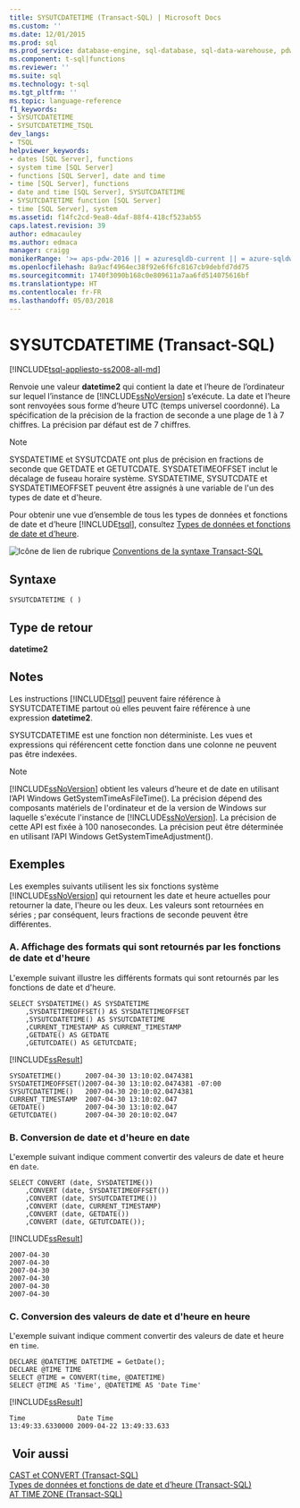 ```yaml
---
title: SYSUTCDATETIME (Transact-SQL) | Microsoft Docs
ms.custom: ''
ms.date: 12/01/2015
ms.prod: sql
ms.prod_service: database-engine, sql-database, sql-data-warehouse, pdw
ms.component: t-sql|functions
ms.reviewer: ''
ms.suite: sql
ms.technology: t-sql
ms.tgt_pltfrm: ''
ms.topic: language-reference
f1_keywords:
- SYSUTCDATETIME
- SYSUTCDATETIME_TSQL
dev_langs:
- TSQL
helpviewer_keywords:
- dates [SQL Server], functions
- system time [SQL Server]
- functions [SQL Server], date and time
- time [SQL Server], functions
- date and time [SQL Server], SYSUTCDATETIME
- SYSUTCDATETIME function [SQL Server]
- time [SQL Server], system
ms.assetid: f14fc2cd-9ea8-4daf-88f4-418cf523ab55
caps.latest.revision: 39
author: edmacauley
ms.author: edmaca
manager: craigg
monikerRange: '>= aps-pdw-2016 || = azuresqldb-current || = azure-sqldw-latest || >= sql-server-2016 || = sqlallproducts-allversions'
ms.openlocfilehash: 8a9acf4964ec38f92e6f6fc8167cb9debfd7dd75
ms.sourcegitcommit: 1740f3090b168c0e809611a7aa6fd514075616bf
ms.translationtype: HT
ms.contentlocale: fr-FR
ms.lasthandoff: 05/03/2018
---
```

# <a name="sysutcdatetime-transact-sql"></a>SYSUTCDATETIME (Transact-SQL)
[!INCLUDE[tsql-appliesto-ss2008-all-md](../../includes/tsql-appliesto-ss2008-all-md.md)]

  Renvoie une valeur **datetime2** qui contient la date et l’heure de l’ordinateur sur lequel l’instance de [!INCLUDE[ssNoVersion](../../includes/ssnoversion-md.md)] s’exécute. La date et l’heure sont renvoyées sous forme d’heure UTC (temps universel coordonné). La spécification de la précision de la fraction de seconde a une plage de 1 à 7 chiffres. La précision par défaut est de 7 chiffres.  
  
> [!NOTE]  
>  SYSDATETIME et SYSUTCDATE ont plus de précision en fractions de seconde que GETDATE et GETUTCDATE. SYSDATETIMEOFFSET inclut le décalage de fuseau horaire système. SYSDATETIME, SYSUTCDATE et SYSDATETIMEOFFSET peuvent être assignés à une variable de l'un des types de date et d'heure.  
  
 Pour obtenir une vue d’ensemble de tous les types de données et fonctions de date et d’heure [!INCLUDE[tsql](../../includes/tsql-md.md)], consultez [Types de données et fonctions de date et d’heure](../../t-sql/functions/date-and-time-data-types-and-functions-transact-sql.md).  
  
 ![Icône de lien de rubrique](../../database-engine/configure-windows/media/topic-link.gif "Icône lien de rubrique") [Conventions de la syntaxe Transact-SQL](../../t-sql/language-elements/transact-sql-syntax-conventions-transact-sql.md)  
  
## <a name="syntax"></a>Syntaxe  
  
```  
SYSUTCDATETIME ( )  
```  
  
## <a name="return-type"></a>Type de retour  
 **datetime2**  
  
## <a name="remarks"></a>Notes   
 Les instructions [!INCLUDE[tsql](../../includes/tsql-md.md)] peuvent faire référence à SYSUTCDATETIME partout où elles peuvent faire référence à une expression **datetime2**.  
  
 SYSUTCDATETIME est une fonction non déterministe. Les vues et expressions qui référencent cette fonction dans une colonne ne peuvent pas être indexées.  
  
> [!NOTE]  
>  [!INCLUDE[ssNoVersion](../../includes/ssnoversion-md.md)] obtient les valeurs d’heure et de date en utilisant l’API Windows GetSystemTimeAsFileTime(). La précision dépend des composants matériels de l'ordinateur et de la version de Windows sur laquelle s'exécute l'instance de [!INCLUDE[ssNoVersion](../../includes/ssnoversion-md.md)]. La précision de cette API est fixée à 100 nanosecondes. La précision peut être déterminée en utilisant l’API Windows GetSystemTimeAdjustment().  
  
## <a name="examples"></a>Exemples  
 Les exemples suivants utilisent les six fonctions système [!INCLUDE[ssNoVersion](../../includes/ssnoversion-md.md)] qui retournent les date et heure actuelles pour retourner la date, l'heure ou les deux. Les valeurs sont retournées en séries ; par conséquent, leurs fractions de seconde peuvent être différentes.  
  
### <a name="a-showing-the-formats-that-are-returned-by-the-date-and-time-functions"></a>A. Affichage des formats qui sont retournés par les fonctions de date et d'heure  
 L'exemple suivant illustre les différents formats qui sont retournés par les fonctions de date et d'heure.  
  
```  
SELECT SYSDATETIME() AS SYSDATETIME  
    ,SYSDATETIMEOFFSET() AS SYSDATETIMEOFFSET  
    ,SYSUTCDATETIME() AS SYSUTCDATETIME  
    ,CURRENT_TIMESTAMP AS CURRENT_TIMESTAMP  
    ,GETDATE() AS GETDATE  
    ,GETUTCDATE() AS GETUTCDATE;  
```  
  
 [!INCLUDE[ssResult](../../includes/ssresult-md.md)]  
  
 ```
SYSDATETIME()      2007-04-30 13:10:02.0474381
SYSDATETIMEOFFSET()2007-04-30 13:10:02.0474381 -07:00
SYSUTCDATETIME()   2007-04-30 20:10:02.0474381
CURRENT_TIMESTAMP  2007-04-30 13:10:02.047
GETDATE()          2007-04-30 13:10:02.047
GETUTCDATE()       2007-04-30 20:10:02.047
```  
  
### <a name="b-converting-date-and-time-to-date"></a>B. Conversion de date et d'heure en date  
 L'exemple suivant indique comment convertir des valeurs de date et heure en `date`.  
  
```  
SELECT CONVERT (date, SYSDATETIME())  
    ,CONVERT (date, SYSDATETIMEOFFSET())  
    ,CONVERT (date, SYSUTCDATETIME())  
    ,CONVERT (date, CURRENT_TIMESTAMP)  
    ,CONVERT (date, GETDATE())  
    ,CONVERT (date, GETUTCDATE());  
```  
  
 [!INCLUDE[ssResult](../../includes/ssresult-md.md)]  
  
 ```
2007-04-30
2007-04-30
2007-04-30
2007-04-30
2007-04-30
2007-04-30
```  
  
### <a name="c-converting-date-and-time-values-to-time"></a>C. Conversion des valeurs de date et d'heure en heure  
 L'exemple suivant indique comment convertir des valeurs de date et heure en `time`.  
  
 ```
DECLARE @DATETIME DATETIME = GetDate();
DECLARE @TIME TIME
SELECT @TIME = CONVERT(time, @DATETIME)
SELECT @TIME AS 'Time', @DATETIME AS 'Date Time'
```
  
 [!INCLUDE[ssResult](../../includes/ssresult-md.md)]  
  
 ```
Time             Date Time  
13:49:33.6330000 2009-04-22 13:49:33.633
```  
  
## <a name="see-also"></a> Voir aussi  
 [CAST et CONVERT &#40;Transact-SQL&#41;](../../t-sql/functions/cast-and-convert-transact-sql.md)   
 [Types de données et fonctions de date et d’heure &#40;Transact-SQL&#41;](../../t-sql/functions/date-and-time-data-types-and-functions-transact-sql.md)   
 [AT TIME ZONE &#40;Transact-SQL&#41;](../../t-sql/queries/at-time-zone-transact-sql.md)  
  
  


